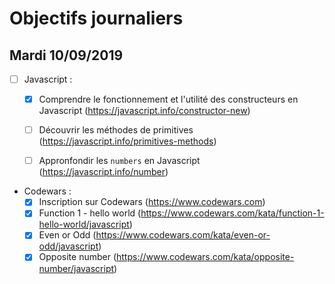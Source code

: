 # Objectifs journaliers

## Mardi 10/09/2019


* [ ] Javascript :
  * [X] Comprendre le fonctionnement et l'utilité des constructeurs en Javascript (https://javascript.info/constructor-new)
  * [ ] Découvrir les méthodes de primitives (https://javascript.info/primitives-methods)
  * [ ] Appronfondir les `numbers` en Javascript (https://javascript.info/number)



* Codewars :
  * [X] Inscription sur Codewars (https://www.codewars.com)
  * [X] Function 1 - hello world (https://www.codewars.com/kata/function-1-hello-world/javascript)
  * [X] Even or Odd (https://www.codewars.com/kata/even-or-odd/javascript)
  * [X] Opposite number (https://www.codewars.com/kata/opposite-number/javascript)
